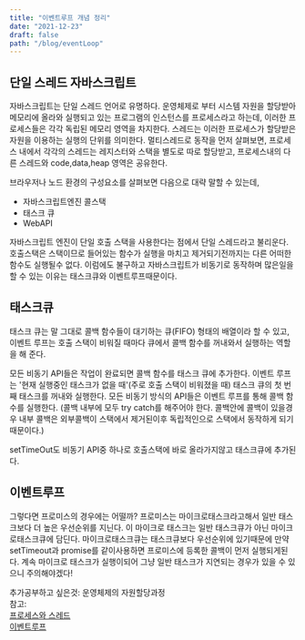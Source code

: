 ```yaml
---
title: "이벤트루프 개념 정리"
date: "2021-12-23"
draft: false
path: "/blog/eventLoop"
---
```


## 단일 스레드 자바스크립트

자바스크립트는 단일 스레드 언어로 유명하다.
운영체제로 부터 시스템 자원을 할당받아 메모리에 올라와 실행되고 있는 프로그램의 인스턴스를 프로세스라고 하는데, 이러한 프로세스들은 각각 독립된 메모리 영역을 차지한다. 스레드는 이러한 프로세스가 할당받은 자원을 이용하는 실행의 단위를 의미한다. 멀티스레드로 동작을 먼저 살펴보면, 프로세스 내에서 각각의 스레드는 레지스터와 스택을 별도로 따로 할당받고, 프로세스내의 다른 스레드와 code,data,heap 영역은 공유한다.

브라우저나 노드 환경의 구성요소를 살펴보면 다음으로 대략 말할 수 있는데,

- 자바스크립트엔진 콜스택
- 태스크 큐
- WebAPI

자바스크립트 엔진이 단일 호출 스택을 사용한다는 점에서 단일 스레드라고 불리운다.
호출스택은 스택이므로 들어있는 함수가 실행을 마치고 제거되기전까지는 다른 어떠한 함수도 실행될수 없다. 이럼에도 불구하고 자바스크립트가 비동기로 동작하며 많은일을 할 수 있는 이유는 태스크큐와 이벤트루프때문이다.

## 태스크큐

태스크 큐는 말 그대로 콜백 함수들이 대기하는 큐(FIFO) 형태의 배열이라 할 수 있고, 이벤트 루프는 호출 스택이 비워질 때마다 큐에서 콜백 함수를 꺼내와서 실행하는 역할을 해 준다.

모든 비동기 API들은 작업이 완료되면 콜백 함수를 태스크 큐에 추가한다.
이벤트 루프는 '현재 실행중인 태스크가 없을 때'(주로 호출 스택이 비워졌을 때) 태스크 큐의 첫 번째 태스크를 꺼내와 실행한다. 모든 비동기 방식의 API들은 이벤트 루프를 통해 콜백 함수를 실행한다.
(콜백 내부에 모두 try catch를 해주어야 한다. 콜백안에 콜백이 있을경우 내부 콜백은 외부콜백이 스택에서 제거된이후 독립적인으로 스택에서 동작하게 되기 때문이다.)

setTimeOut도 비동기 API중 하나로 호출스택에 바로 올라가지않고 태스크큐에 추가된다.

## 이벤트루프

그렇다면 프로미스의 경우에는 어떨까?
프로미스는 마이크로태스크라고해서 일반 태스크보다 더 높은 우선순위를 지닌다. 이 마이크로 태스크는
일반 태스크큐가 아닌 마이크로태스크큐에 담딘다. 마이크로태스크큐는 태스크큐보다 우선순위에 있기때문에 만약 setTimeout과 promise를 같이사용하면 프로미스에 등록한 콜백이 먼저 실행되게된다.
계속 마이크로 태스크가 실행이되어 그냥 일반 태스크가 지연되는 경우가 있을 수 있으니 주의해야겠다!

추가공부하고 싶은것: 운영체제의 자원할당과정  
참고:  
[프로세스와 스레드](https://gmlwjd9405.github.io/2018/09/14/process-vs-thread.html)  
[이벤트루프](https://meetup.toast.com/posts/89)
